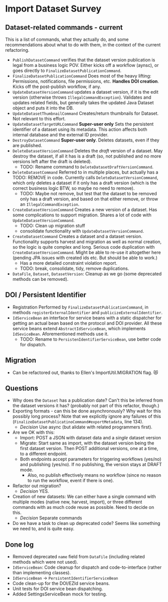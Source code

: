 # Import Dataset Survey

## Dataset-related commands - current
This is a list of commands, what they actually do, and some recommendations about what to do with them, in the context of the current refactoring.

* `PublishDatasetCommand` verifies that the dataset version publication is legal from a business logic POV. Either kicks off a workflow (aynsc), or  goes directly to `FinalizeDatasetPublicationCommand`.
* `FinalizeDatasetPublicationCommand` Does most of the heavy lifting: Permissions, notifications, file permissions, etc. **Handles DOI creation**. Kicks off the post-publish workflow, if any.
* `UpdateDatasetVersionCommand` updates a dataset version, if it is the edit version (otherwise throws `IllegalCommandException`). Validates and updates related fields, but generally takes the updated Java Dataset object and puts it into the DB.
* `UpdateDatasetThumbnailCommand` Creates/return thumbnails for Dataset. Not relevant to this effort.
* `UpdateDatasetTargetURLCommand` **Super-user only** Sets the persistent identifier of a dataset using its metadata. This action affects both internal database and the external ID provider. 
* `DestroyDatasetCommand` **Super-user only**. Deletes datasets, even if they are published.
* `DeleteDatasetVersionCommand` Deletes the *draft* version of a dataset. May destroy the dataset, if all it has is a draft (so, not published and no more versions left after the draft is deleted).
    - TODO: Rename command to `DeleteDatasetDraftVersionCommand`.
* `DeleteDatasetCommand` Referred to in multiple places, but actually has a TODO: REMOVE in code. Currently calls `DeleteDatasetVersionCommand`, which only deletes a dataset if it only has a draft version (which is the correct business logic BTW, so maybe no need to remove).
    - TODO: Maybe not remove, but test that the dataset to be removed only has a draft version, and based on that either remove, or throw an `IllegalCommandException`.
* `CreateDatasetVersionCommand` Creates a new version of a dataset. Has some complications to support migration. Shares a lot of code with `UpdateDatasetVersionCommand`.
    - TODO: Clean up migration stuff
    - consolidate functionality with `UpdateDatasetVersionCommand`.
* `CreateDatasetCommand` Creates a dataset and a dataset version. Functionality supports harvest and migration as well as normal creation, so the logic is quite complex and long. Serious code duplication with `CreateDatasetVersionCommand`. Might be able to re-use it altogether here (pending JPA issues with created ids etc. But should be able to work.)
    - Has a more detailed constraint violation report.
    -  TODO: break, consolidate, tidy, remove duplications.
* `DataFile`, `Dataset`, `DatasetVersion`: Cleanup as we go (some deprecated methods can be removed). 

## DOI / Persistent Identifier

* Registration Performed by `FinalizeDatasetPublicationCommand`, in methods `registerExternalIdentifier` and `publicizeExternalIdentifier`.
* `IdServiceBean` an interface for service beans with a static dispatcher for getting an actual bean based on the protocol and DOI provider. All these service beans extend `AbstractIdServiceBean`, which implements `IdSeviceBean`. Aforementioned methods use it.
    - TODO: Rename to `PersistenIdentifierServiceBean`, use better code for dispatch.

## Migration
* Can be refactored out, thanks to Ellen's ImportUtil.MIGRATION flag. :heart_eyes_cat:

## Questions
* Why does the `Dataset` has a publication date? Can't this be inferred from the dataset versions it has? (probably not part of this refactor, though.)
* Exporting formats - can this be done asynchronously? Why wait for this possibly long process? Note that we explicitly ignore any failures of this (`FinalizeDatasetPublicatinoCommand#exportMetadata`, line 134).
    - *Decision* Use async (but alidate with related programmers first).
* Are we OK with this:
    - Import: POST a JSON with dataset data and a *single* dataset version
    - Migrate: Start same as import, with the dataset version being the first dataset version. Then POST additional versions, one at a time, to a different endpoint.
    - Both endpoints accept parameters for triggering workflows (yes/no) and publishing (yes/no). If no publishing, the version stays at DRAFT mode.
        + Also, no publish effectively means no workflow (since no reason to run the workflow, event if there is one).
* Refactor out migration?
    *  *Decision* YES.
* Creation of new datasets: We can either have a single command with multiple modes (native new, harvest, import), or three different commands with as much code reuse as possible. Need to decide on this.
    - *Decision* Separate commands
* Do we have a task to clean up deprecated code? Seems like something we need to, and is quite easy.

## Done log
* Removed deprecated `name` field from `DataFile` (including related methods which were not used).
* `IdServiceBean`: Code cleanup for dispatch and code-to-interface (rather than implementing classes).
* `IdServiceBean` -> `PersistentIdentifierServiceBean`
* Code clean-up for the DOI/EZId service beans.
* Unit tests for DOI service bean dispatching.
* Added SettingsServiceBean mock for testing.